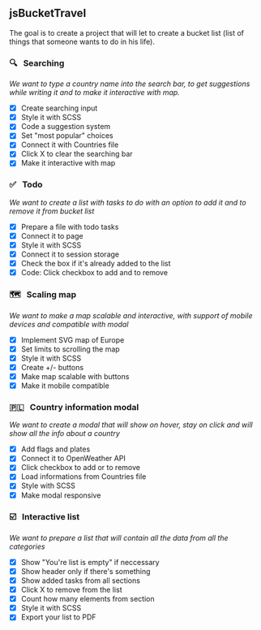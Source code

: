 ## jsBucketTravel

The goal is to create a project that will let to create a bucket list (list of things that someone wants to do in his life).

### 🔍 &nbsp; Searching 

_We want to type a country name into the search bar, to get suggestions while writing it and to make it interactive with map._

- [X] Create searching input
- [X] Style it with SCSS
- [X] Code a suggestion system
- [X] Set "most popular" choices
- [X] Connect it with Countries file
- [X] Click X to clear the searching bar
- [X] Make it interactive with map

### ✅ &nbsp; Todo

_We want to create a list with tasks to do with an option to add it and to remove it from bucket list_

- [X] Prepare a file with todo tasks
- [X] Connect it to page
- [X] Style it with SCSS
- [X] Connect it to session storage
- [X] Check the box if it's already added to the list
- [X] Code: Click checkbox to add and to remove

### 🗺 &nbsp; Scaling map

_We want to make a map scalable and interactive, with support of mobile devices and compatible with modal_

- [X] Implement SVG map of Europe
- [X] Set limits to scrolling the map
- [X] Style it with SCSS
- [X] Create +/- buttons
- [X] Make map scalable with buttons
- [X] Make it mobile compatible

### 🇵🇱 &nbsp; Country information modal

_We want to create a modal that will show on hover, stay on click and will show all the info about a country_

- [X] Add flags and plates
- [X] Connect it to OpenWeather API
- [X] Click checkbox to add or to remove
- [X] Load informations from Countries file
- [X] Style with SCSS
- [X] Make modal responsive

### ☑️ &nbsp; Interactive list

_We want to prepare a list that will contain all the data from all the categories_

- [X] Show "You're list is empty" if neccessary
- [X] Show header only if there's something
- [X] Show added tasks from all sections
- [X] Click X to remove from the list
- [X] Count how many elements from section
- [X] Style it with SCSS
- [X] Export your list to PDF
